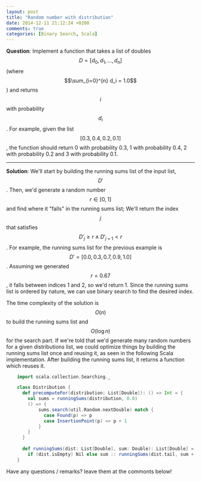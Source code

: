 ```yaml
---
layout: post
title: "Random number with distribution"
date: 2014-12-11 21:12:24 +0200
comments: true
categories: [Binary Search, Scala]
---
```


**Question**: Implement a function that takes a list of doubles $$D = [d_0, d_1, \ldots, d_n]$$ (where $$\sum_{i=0}^{n} d_i = 1.0$$) and returns $$i$$ with probability $$d_i$$.
For example, given the list $$[0.3, 0.4, 0.2, 0.1]$$, the function should return 0 with probability 0.3, 1 with probability 0.4, 2 with probability 0.2 and 3 with probability 0.1.
<!--more-->

---

**Solution**:
We'll start by building the running sums list of the input list, $$D'$$. Then, we'd generate a random number $$r \in [0, 1]$$ and find where it 
"falls" in the running sums list; We'll return the index $$j$$ that satisfies $$D'_j \geq r \wedge D'_{j+1} < r$$.
For example, the running sums list for the previous example is $$D'=[0.0, 0.3, 0.7, 0.9, 1.0]$$. Assuming we generated $$ r = 0.67$$, it falls between indices 1 and 2, 
so we'd return 1.
Since the running sums list is ordered by nature, we can use binary search to find the desired index.

The time complexity of the solution is $$O(n)$$ to build the running sums list and $$O(\log{}n)$$ for the search part. If we're told that we'd generate many random numbers
for a given distributions list, we could optimize things by building the running sums list once and reusing it, as seen in the following Scala implementation. After building the
running sums list, it returns a function which reuses it.

``` Scala
    import scala.collection.Searching._

    class Distribution {
      def precomputeFor(distribution: List[Double]): () => Int = {
        val sums = runningSums(distribution, 0.0)
        () => { 
            sums.search(util.Random.nextDouble) match {
              case Found(p) => p
              case InsertionPoint(p) => p + 1
            }
        }
      }
    
      def runningSums(dist: List[Double], sum: Double): List[Double] = 
        if (dist.isEmpty) Nil else sum :: runningSums(dist.tail, sum + dist.head)
    }
```

Have any questions / remarks? leave them at the commonts below!
